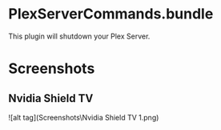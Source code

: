 # PlexServerCommands.bundle

This plugin will shutdown your Plex Server. 

# Screenshots

## Nvidia Shield TV

![alt tag](Screenshots\Nvidia Shield TV 1.png)